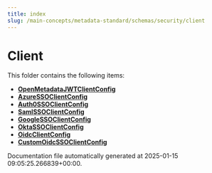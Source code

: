 ```yaml
---
title: index
slug: /main-concepts/metadata-standard/schemas/security/client
---
```


# Client

This folder contains the following items:

- [**OpenMetadataJWTClientConfig**](/main-concepts/metadata-standard/schemas/security/client/openmetadatajwtclientconfig)
- [**AzureSSOClientConfig**](/main-concepts/metadata-standard/schemas/security/client/azuressoclientconfig)
- [**Auth0SSOClientConfig**](/main-concepts/metadata-standard/schemas/security/client/auth0ssoclientconfig)
- [**SamlSSOClientConfig**](/main-concepts/metadata-standard/schemas/security/client/samlssoclientconfig)
- [**GoogleSSOClientConfig**](/main-concepts/metadata-standard/schemas/security/client/googlessoclientconfig)
- [**OktaSSOClientConfig**](/main-concepts/metadata-standard/schemas/security/client/oktassoclientconfig)
- [**OidcClientConfig**](/main-concepts/metadata-standard/schemas/security/client/oidcclientconfig)
- [**CustomOidcSSOClientConfig**](/main-concepts/metadata-standard/schemas/security/client/customoidcssoclientconfig)


Documentation file automatically generated at 2025-01-15 09:05:25.266839+00:00.
